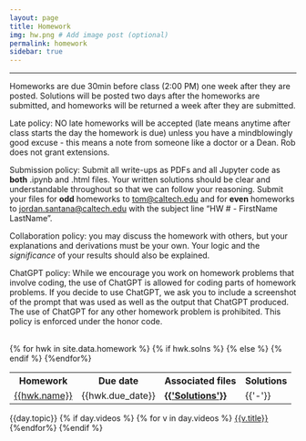 ```yaml
---
layout: page
title: Homework
img: hw.png # Add image post (optional)
permalink: homework
sidebar: true
---
```


---

Homeworks are due 30min before class (2:00 PM) one week after they are posted.  Solutions will be posted two days after the homeworks are submitted, and homeworks will be returned a week after they are submitted.

Late policy: NO late homeworks will be accepted (late means anytime after class starts the day the homework is due) unless you have a mindblowingly good excuse - this means a note from someone like a doctor or a Dean.  Rob does not grant extensions.

Submission policy: Submit all write-ups as PDFs and all Jupyter code as **both** .ipynb and .html files. Your written solutions should be clear and understandable throughout so that we can follow your reasoning. Submit your files for **odd** homeworks to [tom@caltech.edu](mailto:tom@caltech.edu) and for **even** homeworks to [jordan.santana@caltech.edu](mailto:jordan.santana@caltech.edu) with the subject line “HW # - FirstName LastName”.

Collaboration policy: you may discuss the homework with others, but your explanations and derivations must be your own.  Your logic and the *significance* of your results should also be explained.

ChatGPT policy: While we encourage you work on homework problems that involve coding, the use of ChatGPT is allowed for coding parts of homework problems. If you decide to use ChatGPT, we ask you to include a screenshot of the prompt that was used as well as the output that ChatGPT produced. The use of ChatGPT for any other homework problem is prohibited. This policy is enforced under the honor code.
<table>
<tr>
<th> <b>Homework</b></th>
<th> <b> Due date</b> </th>
<th> <b> Associated files</b> </th>
<th> <b> Solutions</b> </th><br/>
</tr>
{% for hwk in site.data.homework %}
<tr>
<td> <a href="assets/hwk/{{hwk.pset}}" target="_blank"> {{hwk.name}} </a></td>
<td> {{hwk.due_date}} </td>
</td>
{% if hwk.solns %}
<td>
  <a href="assets/hwk/{{hwk.solns}}"target="_blank"><b class="post-title">{{'Solutions'}}</b></a> 
</td>
{% else %}  
   <td> {{'-'}} </td>
  {% endif %}
  </tr>
  {%endfor%}
</table>


<td>{{day.topic}}
    {% if day.videos %}
    {% for v in day.videos %}
    <a href="http://rpdata.caltech.edu/courses/aph161/2021/videos/{{v.name}}">{{v.title}}</a><br/>
    {%endfor%}
    {%endif %}
    </td> 

